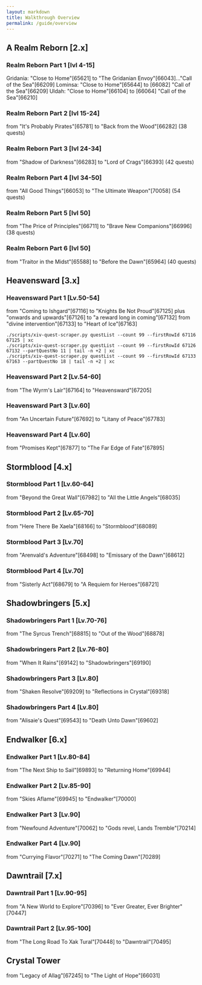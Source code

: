 ```yaml
---
layout: markdown
title: Walkthrough Overview
permalink: /guide/overview
---
```



## A Realm Reborn [2.x]

### Realm Reborn Part 1 [lvl 4-15]
Gridania: "Close to Home"[65621] to "The Gridanian Envoy"[66043]..."Call of the Sea"[66209]
Lominsa: "Close to Home"[65644] to [66082] "Call of the Sea"[66209]
Uldah: "Close to Home"[66104] to [66064] "Call of the Sea"[66210]

### Realm Reborn Part 2 [lvl 15-24] 
from "It's Probably Pirates"[65781] to "Back from the Wood"[66282]  (38 quests)

### Realm Reborn Part 3 [lvl 24-34]
from "Shadow of Darkness"[66283] to "Lord of Crags"[66393] (42 quests)

### Realm Reborn Part 4 [lvl 34-50]
from "All Good Things"[66053] to "The Ultimate Weapon"[70058] (54 quests)

### Realm Reborn Part 5 [lvl 50]
from "The Price of Principles"[66711] to "Brave New Companions"[66996] (38 quests)

### Realm Reborn Part 6 [lvl 50]
from "Traitor in the Midst"[65588] to "Before the Dawn"[65964] (40 quests)


## Heavensward [3.x]
### Heavensward Part 1 [Lv.50-54]
from "Coming to Ishgard"[67116] to "Knights Be Not Proud"[67125]
 plus "onwards and upwards"[67126] to "a reward long in coming"[67132]
 from "divine intervention"[67133] to "Heart of Ice"[67163]
```
./scripts/xiv-quest-scraper.py questList --count 99 --firstRowId 67116 67125 | xc
./scripts/xiv-quest-scraper.py questList --count 99 --firstRowId 67126 67132 --partQuestNo 11 | tail -n +2 | xc
./scripts/xiv-quest-scraper.py questList --count 99 --firstRowId 67133 67163 --partQuestNo 18 | tail -n +2 | xc
```


### Heavensward Part 2 [Lv.54-60]
from "The Wyrm's Lair"[67164] to "Heavensward"[67205]

### Heavensward Part 3 [Lv.60]
from "An Uncertain Future"[67692] to "Litany of Peace"[67783]

### Heavensward Part 4 [Lv.60]
from "Promises Kept"[67877] to "The Far Edge of Fate"[67895]


## Stormblood [4.x]
### Stormblood Part 1 [Lv.60-64]
from "Beyond the Great Wall"[67982] to "All the Little Angels"[68035]

### Stormblood Part 2 [Lv.65-70]
from "Here There Be Xaela"[68166] to "Stormblood"[68089]

### Stormblood Part 3 [Lv.70]
from "Arenvald's Adventure"[68498] to "Emissary of the Dawn"[68612]

### Stormblood Part 4 [Lv.70]
from "Sisterly Act"[68679] to "A Requiem for Heroes"[68721]


## Shadowbringers [5.x]
### Shadowbringers Part 1 [Lv.70-76]
from "The Syrcus Trench"[68815] to "Out of the Wood"[68878]

### Shadowbringers Part 2 [Lv.76-80]
from "When It Rains"[69142] to "Shadowbringers"[69190]

### Shadowbringers Part 3 [Lv.80]
from "Shaken Resolve"[69209] to "Reflections in Crystal"[69318]

### Shadowbringers Part 4 [Lv.80]
from "Alisaie's Quest"[69543] to "Death Unto Dawn"[69602]


## Endwalker [6.x]
### Endwalker Part 1 [Lv.80-84]
from "The Next Ship to Sail"[69893] to "Returning Home"[69944]

### Endwalker Part 2 [Lv.85-90]
from "Skies Aflame"[69945] to "Endwalker"[70000]

### Endwalker Part 3 [Lv.90]
from "Newfound Adventure"[70062] to "Gods revel, Lands Tremble"[70214]

### Endwalker Part 4 [Lv.90]
from "Currying Flavor"[70271] to "The Coming Dawn"[70289]


## Dawntrail [7.x]
### Dawntrail Part 1 [Lv.90-95] 
from "A New World to Explore"[70396] to "Ever Greater, Ever Brighter"[70447]

### Dawntrail Part 2 [Lv.95-100] 
from "The Long Road To Xak Tural"[70448] to "Dawntrail"[70495]


## Crystal Tower
from "Legacy of Allag"[67245] to "The Light of Hope"[66031]